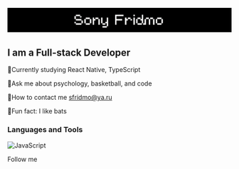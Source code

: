 ![Header](https://github.com/sonyfrid/sonyfrid/blob/main/assests/name.png)

## I am a Full-stack Developer

🧐Currently studying React Native, TypeScript

🏀Ask me about psychology, basketball, and code

📲How to contact me sfridmo@ya.ru

🦇Fun fact: I like bats

### Languages and Tools
![JavaScript](https://img.shields.io/badge/-JavaScript-?style=for-the-badge&logo=javascript)


Follow me
